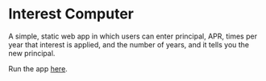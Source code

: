 # Interest Computer

A simple, static web app in which users can enter principal, APR, times per year that interest is applied, and the number of years, and it tells you the new principal.

Run the app [here](https://xk9v42.csb.app/).